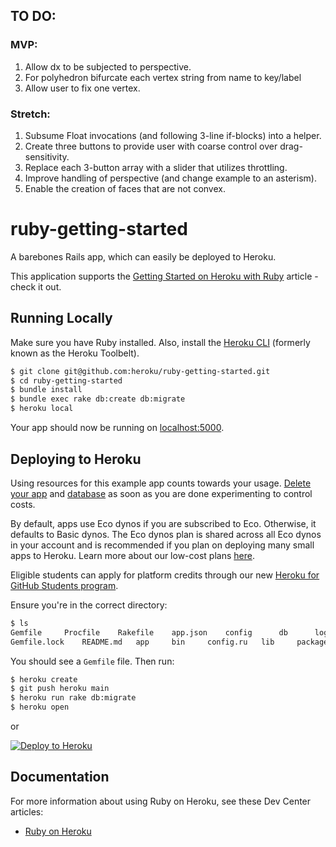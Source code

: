 ## TO DO:
### MVP:
1. Allow dx to be subjected to perspective.
1. For polyhedron bifurcate each vertex string from name to key/label
1. Allow user to fix one vertex.

### Stretch:
1. Subsume Float invocations (and following 3-line if-blocks) into a helper.
1. Create three buttons to provide user with coarse control over drag-sensitivity.
1. Replace each 3-button array with a slider that utilizes throttling.
1. Improve handling of perspective (and change example to an asterism).</li>
1. Enable the creation of faces that are not convex.

# ruby-getting-started

A barebones Rails app, which can easily be deployed to Heroku.

This application supports the [Getting Started on Heroku with Ruby](https://devcenter.heroku.com/articles/getting-started-with-ruby) article - check it out.

## Running Locally

Make sure you have Ruby installed.  Also, install the [Heroku CLI](https://devcenter.heroku.com/articles/heroku-cli) (formerly known as the Heroku Toolbelt).

```sh
$ git clone git@github.com:heroku/ruby-getting-started.git
$ cd ruby-getting-started
$ bundle install
$ bundle exec rake db:create db:migrate
$ heroku local
```

Your app should now be running on [localhost:5000](http://localhost:5000/).

## Deploying to Heroku

Using resources for this example app counts towards your usage. [Delete your app](https://devcenter.heroku.com/articles/heroku-cli-commands#heroku-apps-destroy) and [database](https://devcenter.heroku.com/articles/heroku-postgresql#removing-the-add-on) as soon as you are done experimenting to control costs.

By default, apps use Eco dynos if you are subscribed to Eco. Otherwise, it defaults to Basic dynos. The Eco dynos plan is shared across all Eco dynos in your account and is recommended if you plan on deploying many small apps to Heroku. Learn more about our low-cost plans [here](https://blog.heroku.com/new-low-cost-plans).

Eligible students can apply for platform credits through our new [Heroku for GitHub Students program](https://blog.heroku.com/github-student-developer-program).

Ensure you're in the correct directory:

```sh
$ ls
Gemfile		Procfile	Rakefile	app.json	config		db		log		public		tmp
Gemfile.lock	README.md	app		bin		config.ru	lib		package.json	test		vendor
```

You should see a `Gemfile` file. Then run:

```sh
$ heroku create
$ git push heroku main
$ heroku run rake db:migrate
$ heroku open
```

or

[![Deploy to Heroku](https://www.herokucdn.com/deploy/button.png)](https://heroku.com/deploy)

## Documentation

For more information about using Ruby on Heroku, see these Dev Center articles:

- [Ruby on Heroku](https://devcenter.heroku.com/categories/ruby)
